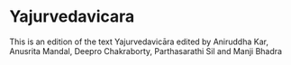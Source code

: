 ﻿# Yajurvedavicara
This is an edition of the text Yajurvedavicāra edited by Aniruddha Kar, Anusrita Mandal, Deepro Chakraborty, Parthasarathi Sil and Manji Bhadra
